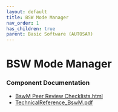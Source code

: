 ```yaml
---
layout: default
title: BSW Mode Manager
nav_order: 1
has_children: true
parent: Basic Software (AUTOSAR)
---
```

# BSW Mode Manager
### Component Documentation

- [BswM Peer Review Checklists.html](doc/BswM%20Peer%20Review%20Checklists.html)
- [TechnicalReference_BswM.pdf](doc/TechnicalReference_BswM.pdf)

